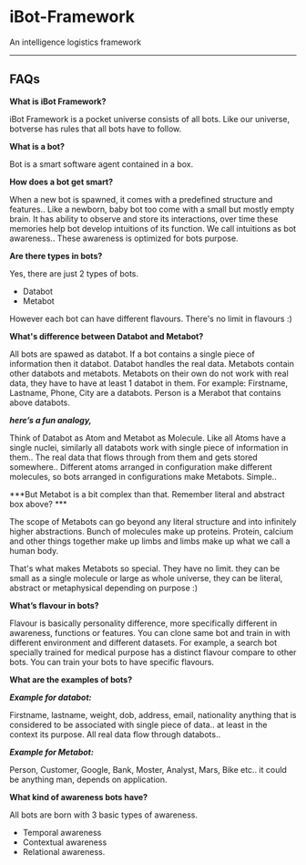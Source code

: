 # iBot-Framework #
An intelligence logistics framework

<hr>

## FAQs ##

**What is iBot Framework?**

iBot Framework is a pocket universe consists of all bots. Like our universe, botverse has rules that all bots have to follow.

**What is a bot?**

Bot is a smart software agent contained in a box. 

**How does a bot get smart?**

When a new bot is spawned, it comes with a predefined structure and features.. 
Like a newborn, baby bot too come with a small but mostly empty brain.
It has ability to observe and store its interactions, over time these memories help bot develop intuitions of its function.
We call intuitions as bot awareness.. These awareness is optimized for bots purpose.

**Are there types in bots?**

Yes, there are just 2 types of bots. 
- Databot 
- Metabot

However each bot can have different flavours. There's no limit in flavours :)

**What's difference between Databot and Metabot?**

All bots are spawed as databot. 
If a bot contains a single piece of information then it databot. Databot handles the real data.
Metabots contain other databots and metabots. Metabots on their own do not work with real data, they have to have at least 1 databot in them. For example: Firstname, Lastname, Phone, City are a databots. Person is a Merabot that contains above databots. 

***here’s a fun analogy,***

Think of Databot as Atom and Metabot as Molecule.
Like all Atoms have a single nuclei, similarly all databots work with single piece of information in them.. The real data that flows through from them and gets stored somewhere.. Different atoms arranged in configuration make different molecules, so bots arranged in configurations make Metabots. Simple.. 

***But Metabot is a bit complex than that. Remember literal and abstract box above? ***

The scope of Metabots can go beyond any literal structure and into infinitely higher abstractions. 
Bunch of molecules make up proteins. Protein, calcium and other things together make up limbs and limbs make up what we call a human body.

That's what makes Metabots so special. They have no limit. they can be small as a single molecule or large as whole universe, they can be literal, abstract or metaphysical depending on purpose :)


**What’s flavour in bots?**

Flavour is basically personality difference, more specifically different in awareness, functions or features. You can clone same bot and train in with different environment and different datasets. 
For example, a search bot specially trained for medical purpose has a distinct flavour compare to other bots. You can train your bots to have specific flavours. 

**What are the examples of bots?**

***Example for databot:***

Firstname, lastname, weight, dob, address, email, nationality anything that is considered to be associated with single piece of data.. at least in the context its purpose. All real data flow through databots.. 

***Example for Metabot:***

Person, Customer, Google, Bank, Moster, Analyst, Mars, Bike etc.. it could be anything man, depends on application.


**What kind of awareness bots have?**

All bots are born with 3 basic types of awareness.
- Temporal awareness
- Contextual awareness
- Relational awareness.
